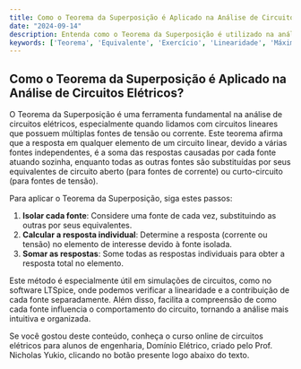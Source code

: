 ```yaml
---
title: Como o Teorema da Superposição é Aplicado na Análise de Circuitos Elétricos?
date: "2024-09-14"
description: Entenda como o Teorema da Superposição é utilizado na análise de circuitos elétricos e sua importância na resolução de problemas complexos.
keywords: ['Teorema', 'Equivalente', 'Exercício', 'Linearidade', 'Máxima', 'simulação', 'LTSpice']
---
```


## Como o Teorema da Superposição é Aplicado na Análise de Circuitos Elétricos?

O Teorema da Superposição é uma ferramenta fundamental na análise de circuitos elétricos, especialmente quando lidamos com circuitos lineares que possuem múltiplas fontes de tensão ou corrente. Este teorema afirma que a resposta em qualquer elemento de um circuito linear, devido a várias fontes independentes, é a soma das respostas causadas por cada fonte atuando sozinha, enquanto todas as outras fontes são substituídas por seus equivalentes de circuito aberto (para fontes de corrente) ou curto-circuito (para fontes de tensão).

Para aplicar o Teorema da Superposição, siga estes passos:

1. **Isolar cada fonte**: Considere uma fonte de cada vez, substituindo as outras por seus equivalentes.
2. **Calcular a resposta individual**: Determine a resposta (corrente ou tensão) no elemento de interesse devido à fonte isolada.
3. **Somar as respostas**: Some todas as respostas individuais para obter a resposta total no elemento.

Este método é especialmente útil em simulações de circuitos, como no software LTSpice, onde podemos verificar a linearidade e a contribuição de cada fonte separadamente. Além disso, facilita a compreensão de como cada fonte influencia o comportamento do circuito, tornando a análise mais intuitiva e organizada.

Se você gostou deste conteúdo, conheça o curso online de circuitos elétricos para alunos de engenharia, Domínio Elétrico, criado pelo Prof. Nicholas Yukio, clicando no botão presente logo abaixo do texto.